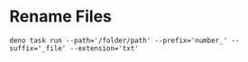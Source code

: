 Rename Files
============

    deno task run --path='/folder/path' --prefix='number_' --suffix='_file' --extension='txt'

